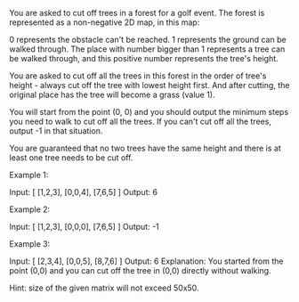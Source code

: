 
You are asked to cut off trees in a forest for a golf event. The forest is represented as a non-negative 2D map, in this map:

0 represents the obstacle can't be reached.
1 represents the ground can be walked through.
The place with number bigger than 1 represents a tree can be walked through, and this positive number represents the tree's height.




You are asked to cut off all the trees in this forest in the order of tree's height - always cut off the tree with lowest height first. And after cutting, the original place has the tree will become a grass (value 1). 



You will start from the point (0, 0) and you should output the minimum steps you need to walk to cut off all the trees. If you can't cut off all the trees, output -1 in that situation.



You are guaranteed that no two trees have the same height and there is at least one tree needs to be cut off.


Example 1:

Input: 
[
 [1,2,3],
 [0,0,4],
 [7,6,5]
]
Output: 6



Example 2:

Input: 
[
 [1,2,3],
 [0,0,0],
 [7,6,5]
]
Output: -1



Example 3:

Input: 
[
 [2,3,4],
 [0,0,5],
 [8,7,6]
]
Output: 6
Explanation: You started from the point (0,0) and you can cut off the tree in (0,0) directly without walking.




Hint: size of the given matrix will not exceed 50x50.

